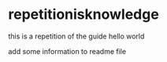# repetitionisknowledge
this is a repetition of the guide hello world

add some information to readme file
